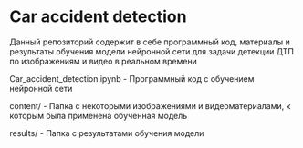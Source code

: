 # Car accident detection

Данный репозиторий содержит в себе программный код, материалы и результаты обучения модели нейронной сети для задачи детекции ДТП по изображениям и видео в реальном времени

Car_accident_detection.ipynb - Программный код с обучением нейронной сети

content/ - Папка с некоторыми изображениями и видеоматериалами, к которым была применена обученная модель

results/ - Папка с результатами обучения модели

